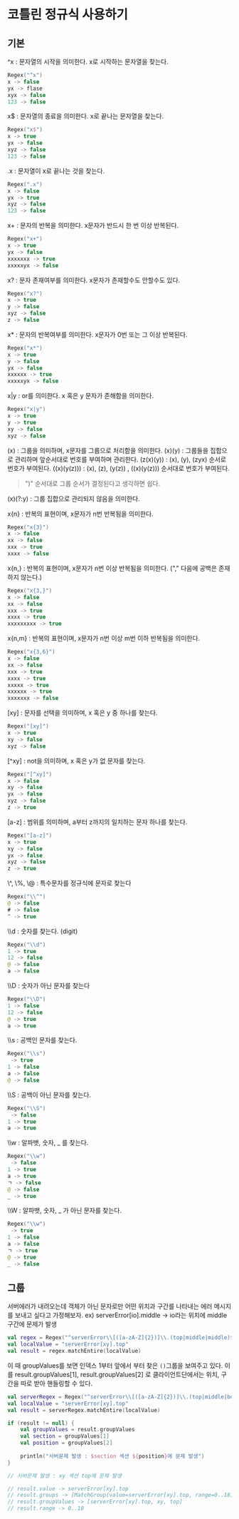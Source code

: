 # 코틀린 정규식 사용하기

## 기본

^x : 문자열의 시작을 의미한다. x로 시작하는 문자열을 찾는다.

```kotlin
Regex("^x")
x -> false
yx -> flase
xyx -> false
123 -> false
```



x$ : 문자열의 종료을 의미한다. x로 끝나는 문자열을 찾는다.

```kotlin
Regex("x$")
x -> true
yx -> false
xyz -> false
123 -> false
```



.x : 문자열이 x로 끝나는 것을 찾는다.

```kotlin
Regex(".x")
x -> false
yx -> true
xyz -> false
123 -> false
```



x+ : 문자의 반복을 의미한다. x문자가 반드시 한 번 이상 반복된다.

```kotlin
Regex("x+")
x -> true
yx -> false
xxxxxxx -> true
xxxxxyx -> false
```



x? : 문자 존재여부를 의미한다. x문자가 존재할수도 안할수도 있다.

```kotlin
Regex("x?")
x -> true 
y -> false
xyz -> false
z -> false
```



x* : 문자의 반복여부를 의미한다. x문자가 0번 또는 그 이상 반복된다.

```kotlin
Regex("x*")
x -> true
y -> false
yx -> false
xxxxxx -> true
xxxxxyx -> false
```



x|y : or를 의미한다. x 혹은 y 문자가 존해함을 의미한다.

```kotlin
Regex("x|y")
x -> true
y -> true
xy -> false
xyz -> false
```



(x) : 그룹을 의미하며, x문자를 그룹으로 처리함을 의미한다.
(x)(y) : 그룹들을 집합으로 관리하며 앞순서대로 번호를 부여하며 관리한다.
(z(x)(y)) : (x), (y), (zyx) 순서로 번호가 부여된다.
((x)(y(z))) : (x), (z), (y(z)) , ((x)(y(z))) 순서대로 번호가 부여된다.

> ")" 순서대로 그룹 순서가 결정된다고 생각하면 쉽다.

(x)(?:y) : 그룹 집합으로 관리되지 않음을 의미한다.



x{n} : 반복의 표현이며, x문자가 n번 반복됨을 의미한다.

```kotlin
Regex("x{3}")
x -> false
xx -> false
xxx -> true
xxxx -> false
```
x{n,} : 반복의 표현이며, x문자가 n번 이상 반복됨을 의미한다. ("," 다음에 공백은 존재하지 않는다.)

```kotlin
Regex("x{3,}")
x -> false
xx -> false
xxx -> true
xxxx -> true
xxxxxxxxx -> true
```
x{n,m} : 반복의 표현이며, x문자가 n번 이상 m번 이하 반복됨을 의미한다.

```kotlin
Regex("x{3,6}")
x -> false
xx -> false
xxx -> true
xxxx -> true
xxxxx -> true
xxxxxx -> true
xxxxxxx -> false
```



[xy] : 문자를 선택을 의미하며, x 혹은 y 중 하나를 찾는다.

```kotlin
Regex("[xy]")
x -> true
xy -> false
xyz -> false
```



[^xy] : not을 의미하며, x 혹은 y가 없 문자를 찾는다.

```kotlin
Regex("[^xy]")
x -> false
xy -> false
yx -> false
xyz -> false
z -> true
```



[a-z] : 범위를 의미하며, a부터 z까지의 일치하는 문자 하나를 찾는다.

```kotlin
Regex("[a-z]")
x -> true
xy -> false
yx -> false
xyz -> false
z -> true
```



\\\^, \\\%, \\\@ : 특수문자를 정규식에 문자로 찾는다

```kotlin
Regex("\\^")
@ -> false
# -> false
^ -> true
```



\\\d : 숫자를 찾는다. (digit)

```kotlin
Regex("\\d")
1 -> true
12 -> false
@ -> false
a -> false
```



\\\D : 숫자가 아닌 문자를 찾는다

```kotlin
Regex("\\D")
1 -> false
12 -> false
@ -> true
a -> true
```



\\\s : 공백인 문자를 찾는다.

```kotlin
Regex("\\s")
 -> true
1 -> false
a -> false
@ -> false
```



\\\S : 공백이 아닌 문자를 찾는다.

```kotlin
Regex("\\S")
 -> false
1 -> true
a -> true
```



\\\w : 알파뱃, 숫자, _ 를 찾는다.

```kotlin
Regex("\\w")
 -> false
1 -> true
a -> true
ㄱ -> false
@ -> false
_ -> true
```



\\\W : 알파뱃, 숫자, _ 가 아닌 문자를 찾는다.

```kotlin
Regex("\\w")
 -> true
1 -> false
a -> false
ㄱ -> true
@ -> true
_ -> false
```



## 그룹

서버에러가 내려오는데 객체가 아닌 문자로만 어떤 위치과 구간를 나타내는 에러 메시지를 보내고 싶다고 가정해보자.
ex) serverError[io].middle -> io라는 위치에 middle 구간에 문제가 발생

```kotlin
val regex = Regex("^serverError\\[([a-zA-Z]{2})]\\.(top|middle|middle)$")
val localValue = "serverError[xy].top"
val result = regex.matchEntire(localValue)
```

이 때 groupValues를 보면 인덱스 1부터 앞에서 부터 찾은 `()`그룹을 보여주고 있다. 이를 result.groupValues[1], result.groupValues[2] 로 클라이언트단에서는 위치, 구간을 따로 받아 핸들링할 수 있다.

```kotlin
val serverRegex = Regex("^serverError\\[([a-zA-Z]{2})]\\.(top|middle|bottom)$")
val localValue = "serverError[xy].top"
val result = serverRegex.matchEntire(localValue)

if (result != null) {
    val groupValues = result.groupValues
    val section = groupValues[1]
    val position = groupValues[2]
        
    println("서버문제 발생 : $section 섹션 ${position}에 문제 발생")
}

// 서버문제 발생 : xy 섹션 top에 문제 발생

// result.value -> serverError[xy].top
// result.groups -> [MatchGroup(value=serverError[xy].top, range=0..18), MatchGroup(value=xy, range=12..13), MatchGroup(value=top, range=16..18)]
// result.groupValues -> [serverError[xy].top, xy, top]
// result.range -> 0..18
```

